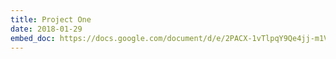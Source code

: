 ```yaml
---
title: Project One
date: 2018-01-29
embed_doc: https://docs.google.com/document/d/e/2PACX-1vTlpqY9Qe4jj-m1VP9DcHfjQWBqfhhmywdTadOGr8X2DQo0Vqgu2y355mBFtbHYdVhIG5cuu-7TktAA/pub
---
```

